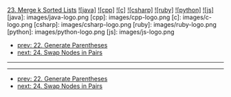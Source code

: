 [23. Merge k Sorted Lists](https://leetcode.com/problems/merge-k-sorted-lists/)
[![java]](https://github.com/leetcode-study-group/leetcode-java-solutions/blob/master/023-merge-k-sorted-lists.md)
[![cpp]](https://github.com/leetcode-study-group/leetcode-cpp-solutions/blob/master/023-merge-k-sorted-lists.md)
[![c]](https://github.com/leetcode-study-group/leetcode-c-solutions/blob/master/023-merge-k-sorted-lists.md)
[![csharp]](https://github.com/leetcode-study-group/leetcode-csharp-solutions/blob/master/023-merge-k-sorted-lists.md)
[![ruby]](https://github.com/leetcode-study-group/leetcode-ruby-solutions/blob/master/023-merge-k-sorted-lists.md)
[![python]](https://github.com/leetcode-study-group/leetcode-python-solutions/blob/master/023-merge-k-sorted-lists.md)
[![js]](https://github.com/leetcode-study-group/leetcode-js-solutions/blob/master/023-merge-k-sorted-lists.md)
[java]: images/java-logo.png
[cpp]: images/cpp-logo.png
[c]: images/c-logo.png
[csharp]: images/csharp-logo.png
[ruby]: images/ruby-logo.png
[python]: images/python-logo.png
[js]: images/js-logo.png

- [prev: 22. Generate Parentheses](022-generate-parentheses.md)
- [next: 24. Swap Nodes in Pairs](024-swap-nodes-in-pairs.md)

---


---

- [prev: 22. Generate Parentheses](022-generate-parentheses.md)
- [next: 24. Swap Nodes in Pairs](024-swap-nodes-in-pairs.md)
